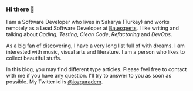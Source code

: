 ### Hi there 👋

I am a Software Developer who lives in Sakarya (Turkey) and works remotely as a Lead Software Developer at <a href="https://www.bauexperts.de/" target="_blank">Bauexperts</a>. I like writing and talking about *Coding*, *Testing*, *Clean Code*, *Refactoring* and *DevOps*. 

As a big fan of discovering, I have a very long list full of with dreams. I am interested with music, visual arts and literature. I am a person who likes to collect beautiful stuffs.

In this blog, you may find different type articles. Please feel free to contact with me if you have any question. I'll try to answer to you as soon as possible. My Twitter id is <a href="http://twitter.com/iozguradem" target="_blank">@iozguradem</a>.
